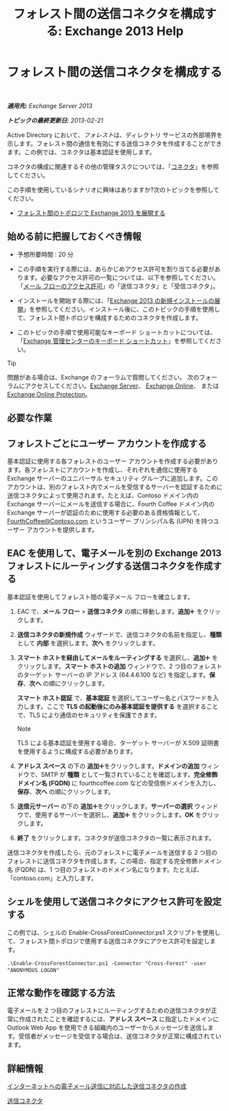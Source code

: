 ﻿---
title: 'フォレスト間の送信コネクタを構成する: Exchange 2013 Help'
TOCTitle: フォレスト間の送信コネクタを構成する
ms:assetid: 7840d172-071e-4f13-9379-2fe1eee1a7cc
ms:mtpsurl: https://technet.microsoft.com/ja-jp/library/JJ945053(v=EXCHG.150)
ms:contentKeyID: 52057839
ms.date: 04/24/2018
mtps_version: v=EXCHG.150
ms.translationtype: HT
---

# フォレスト間の送信コネクタを構成する

 

_**適用先:** Exchange Server 2013_

_**トピックの最終更新日:** 2013-02-21_

Active Directory において、*フォレスト*は、ディレクトリ サービスの外部境界を示します。フォレスト間の通信を有効にする送信コネクタを作成することができます。この例では、コネクタは基本認証を使用します。

コネクタの構成に関連するその他の管理タスクについては、「[コネクタ](connectors-exchange-2013-help.md)」を参照してください。

この手順を使用しているシナリオに興味はありますか?次のトピックを参照してください。

  - [フォレスト間のトポロジで Exchange 2013 を展開する](deploy-exchange-2013-in-a-cross-forest-topology-exchange-2013-help.md)

## 始める前に把握しておくべき情報

  - 予想所要時間 : 20 分

  - この手順を実行する際には、あらかじめアクセス許可を割り当てる必要があります。必要なアクセス許可の一覧については、以下を参照してください。「[メール フローのアクセス許可](mail-flow-permissions-exchange-2013-help.md)」の「送信コネクタ」と「受信コネクタ」。

  - インストールを開始する際には、「[Exchange 2013 の新規インストールの展開](deploy-a-new-installation-of-exchange-2013-exchange-2013-help.md)」を参照してください。インストール後に、このトピックの手順を使用して、フォレスト間トポロジを構成するためのコネクタを作成します。

  - このトピックの手順で使用可能なキーボード ショートカットについては、「[Exchange 管理センターのキーボード ショートカット](keyboard-shortcuts-in-the-exchange-admin-center-exchange-online-protection-help.md)」を参照してください。


> [!TIP]
> 問題がある場合は、Exchange のフォーラムで質問してください。 次のフォーラムにアクセスしてください。<A href="https://go.microsoft.com/fwlink/p/?linkid=60612">Exchange Server</A>、 <A href="https://go.microsoft.com/fwlink/p/?linkid=267542">Exchange Online</A>、 または <A href="https://go.microsoft.com/fwlink/p/?linkid=285351">Exchange Online Protection</A>。



## 必要な作業

## フォレストごとにユーザー アカウントを作成する

基本認証に使用する各フォレストのユーザー アカウントを作成する必要があります。各フォレストにアカウントを作成し、それぞれを通信に使用する Exchange サーバーのユニバーサル セキュリティ グループに追加します。このアカウントは、別のフォレスト内でメールを受信するサーバーを認証するために送信コネクタによって使用されます。たとえば、Contoso ドメイン内の Exchange サーバーにメールを送信する場合に、Fourth Coffee ドメイン内の Exchange サーバーが認証のために使用する必要のある資格情報として、FourthCoffee@Contoso.com というユーザー プリンシパル名 (UPN) を持つユーザー アカウントを提供します。

## EAC を使用して、電子メールを別の Exchange 2013 フォレストにルーティングする送信コネクタを作成する

基本認証を使用してフォレスト間の電子メール フローを確立します。

1.  EAC で、<strong>メール フロー</strong> \> <strong>送信コネクタ</strong> の順に移動します。<strong>追加</strong>![\[追加\] アイコン](images/JJ218640.c1e75329-d6d7-4073-a27d-498590bbb558(EXCHG.150).gif "[追加] アイコン") をクリックします。

2.  <strong>送信コネクタの新規作成</strong> ウィザードで、送信コネクタの名前を指定し、<strong>種類</strong> として <strong>内部</strong> を選択します。<strong>次へ</strong> をクリックします。

3.  <strong>スマート ホストを経由してメールをルーティングする</strong> を選択し、<strong>追加</strong>![\[追加\] アイコン](images/JJ218640.c1e75329-d6d7-4073-a27d-498590bbb558(EXCHG.150).gif "[追加] アイコン") をクリックします。<strong>スマート ホストの追加</strong> ウィンドウで、2 つ目のフォレストのターゲット サーバーの IP アドレス (64.4.6.100 など) を指定します。<strong>保存</strong>、<strong>次へ</strong> の順にクリックします。
    
    <strong>スマート ホスト認証</strong> で、<strong>基本認証</strong> を選択してユーザー名とパスワードを入力します。ここで <strong>TLS の起動後にのみ基本認証を提供する</strong> を選択することで、TLS により通信のセキュリティを保護できます。
    

    > [!NOTE]
    > TLS による基本認証を使用する場合、ターゲット サーバーが X.509 証明書を使用するように構成する必要があります。



4.  <strong>アドレス スペース</strong> の下の <strong>追加</strong>![\[追加\] アイコン](images/JJ218640.c1e75329-d6d7-4073-a27d-498590bbb558(EXCHG.150).gif "[追加] アイコン")をクリックします。<strong>ドメインの追加</strong> ウィンドウで、SMTP が <strong>種類</strong> として一覧されていることを確認します。<strong>完全修飾ドメイン名 (FQDN) </strong> に fourthcoffee.com などの受信側ドメインを入力し、<strong>保存</strong>、<strong>次へ</strong> の順にクリックします。

5.  <strong>送信元サーバー</strong> の下の <strong>追加</strong>![\[追加\] アイコン](images/JJ218640.c1e75329-d6d7-4073-a27d-498590bbb558(EXCHG.150).gif "[追加] アイコン")をクリックします。<strong>サーバーの選択</strong> ウィンドウで、使用するサーバーを選択し、<strong>追加</strong>![\[追加\] アイコン](images/JJ218640.c1e75329-d6d7-4073-a27d-498590bbb558(EXCHG.150).gif "[追加] アイコン") をクリックします。<strong>OK</strong> をクリックします。

6.  <strong>終了</strong> をクリックします。コネクタが送信コネクタの一覧に表示されます。

送信コネクタを作成したら、元のフォレストに電子メールを送信する 2 つ目のフォレストに送信コネクタを作成します。この場合、指定する完全修飾ドメイン名 (FQDN) は、1 つ目のフォレストのドメイン名になります。たとえば、「contoso.com」と入力します。

## シェルを使用して送信コネクタにアクセス許可を設定する

この例では、シェルの Enable-CrossForestConnector.ps1 スクリプトを使用して、フォレスト間トポロジで使用する送信コネクタにアクセス許可を設定します。

    .\Enable-CrossForestConnector.ps1 -Connector "Cross-Forest" -user "ANONYMOUS LOGON"

## 正常な動作を確認する方法

電子メールを 2 つ目のフォレストにルーティングするための送信コネクタが正常に作成されたことを確認するには、<strong>アドレス スペース</strong> に指定したドメインに Outlook Web App を使用できる組織内のユーザーからメッセージを送信します。受信者がメッセージを受信する場合は、送信コネクタが正常に構成されています。

## 詳細情報

[インターネットへの電子メール送信に対応した送信コネクタの作成](create-a-send-connector-for-email-sent-to-the-internet-exchange-2013-help.md)

[送信コネクタ](send-connectors-exchange-2013-help.md)


